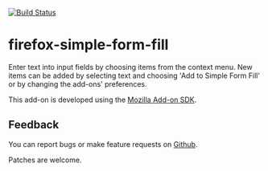 [![Build Status](https://travis-ci.org/sblask/firefox-simple-form-fill.svg?branch=master)](https://travis-ci.org/sblask/firefox-simple-form-fill)

firefox-simple-form-fill
========================
Enter text into input fields by choosing items from the context menu. New items can be added by selecting text and choosing 'Add to Simple Form Fill' or by changing the add-ons' preferences.

This add-on is developed using the [Mozilla Add-on SDK](https://developer.mozilla.org/en-US/Add-ons/SDK).

Feedback
--------

You can report bugs or make feature requests on
[Github](https://github.com/sblask/firefox-simple-form-fill).

Patches are welcome.
